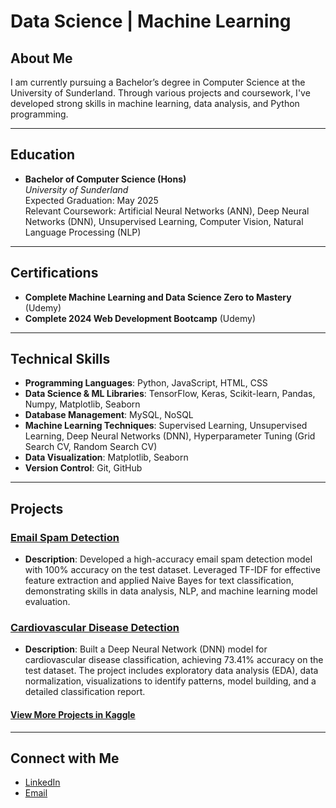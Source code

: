 # Data Science | Machine Learning

## About Me
I am currently pursuing a Bachelor’s degree in Computer Science at the University of Sunderland. Through various projects and coursework, I've developed strong skills in machine learning, data analysis, and Python programming.

---

## Education
- **Bachelor of Computer Science (Hons)**  
  *University of Sunderland*  
  Expected Graduation: May 2025  
  Relevant Coursework: Artificial Neural Networks (ANN), Deep Neural Networks (DNN), Unsupervised Learning, Computer Vision, Natural Language Processing (NLP)
  
---

## Certifications
- **Complete Machine Learning and Data Science Zero to Mastery** (Udemy)
- **Complete 2024 Web Development Bootcamp** (Udemy)
  
---

## Technical Skills
- **Programming Languages**: Python, JavaScript, HTML, CSS
- **Data Science & ML Libraries**: TensorFlow, Keras, Scikit-learn, Pandas, Numpy, Matplotlib, Seaborn
- **Database Management**: MySQL, NoSQL
- **Machine Learning Techniques**: Supervised Learning, Unsupervised Learning, Deep Neural Networks (DNN), Hyperparameter Tuning (Grid Search CV, Random Search CV)
- **Data Visualization**: Matplotlib, Seaborn
- **Version Control**: Git, GitHub
  
---

## Projects
### [Email Spam Detection](https://www.kaggle.com/code/phonemyatkyawthu/email-spam-classification-phone-myat-kyaw-thu)
- **Description**: Developed a high-accuracy email spam detection model with 100% accuracy on the test dataset. Leveraged TF-IDF for effective feature extraction and applied Naive Bayes for text classification, demonstrating skills in data analysis, NLP, and machine learning model evaluation.
  
### [Cardiovascular Disease Detection](https://www.kaggle.com/code/phonemyatkyawthu/cardiovascular-disease-phone-myat-kyaw-thu)
- **Description**: Built a Deep Neural Network (DNN) model for cardiovascular disease classification, achieving 73.41% accuracy on the test dataset. The project includes exploratory data analysis (EDA), data normalization, visualizations to identify patterns, model building, and a detailed classification report.

#### [View More Projects in Kaggle](https://www.kaggle.com/phonemyatkyawthu/code)
  
---

## Connect with Me
- [LinkedIn](https://www.linkedin.com/in/phonemyatkyawthu/)
- [Email](phonemyat2705@gmail.com)

